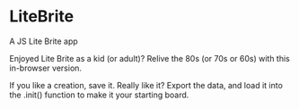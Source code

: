 # LiteBrite
A JS Lite Brite app

Enjoyed Lite Brite as a kid (or adult)? Relive the 80s (or 70s or 60s) with this in-browser version.

If you like a creation, save it. Really like it? Export the data, and load it into the .init() function to make it your starting board.

